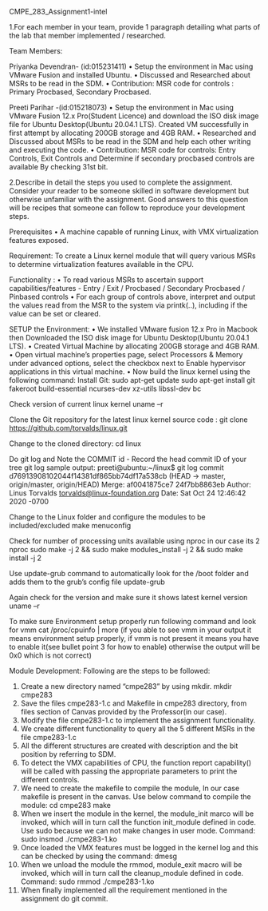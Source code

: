 CMPE_283_Assignment1-intel

1.For each member in your team, provide 1 paragraph detailing what parts of the lab that member implemented / researched.

Team Members:

Priyanka Devendran- (id:015231411) 
•	Setup the environment in Mac using VMware Fusion and installed Ubuntu.
•	Discussed and Researched about MSRs to be read in the SDM. 
•	Contribution: MSR code for controls : Primary Procbased, Secondary Procbased.

Preeti Parihar -(id:015218073)
•	Setup the environment in Mac using VMware Fusion 12.x Pro(Student Licence) and download the ISO disk image file for Ubuntu Desktop(Ubuntu 20.04.1 LTS). Created VM successfully in first attempt by allocating 200GB storage and 4GB RAM.
•	Researched and Discussed about MSRs to be read in the SDM and help each other writing and executing the code.
•	Contribution: MSR code for controls: Entry Controls, Exit Controls and Determine if secondary procbased controls are available By checking 31st bit.

2.Describe in detail the steps you used to complete the assignment. Consider your reader to be someone skilled in software development but otherwise unfamiliar with the assignment. Good answers to this question will be recipes that someone can follow to reproduce your development steps.

Prerequisites • A machine capable of running Linux, with VMX virtualization features exposed.

Requirement: To create a Linux kernel module that will query various MSRs to determine virtualization features available in the CPU.

Functionality : • To read various MSRs to ascertain support capabilities/features - Entry / Exit / Procbased / Secondary Procbased / Pinbased controls • For each group of controls above, interpret and output the values read from the MSR to the system via printk(..), including if the value can be set or cleared.

SETUP the Environment:
•	We installed VMware fusion 12.x Pro in Macbook then Downloaded the ISO disk image for Ubuntu Desktop(Ubuntu 20.04.1 LTS).
•	Created Virtual Machine by allocating 200GB storage and 4GB RAM.
•	Open virtual machine’s properties page, select Processors & Memory under advanced options, select the checkbox next to Enable hypervisor applications in this virtual machine.
•	Now build the linux kernel using the following command:
Install Git:
sudo apt-get update
sudo apt-get install git fakeroot build-essential ncurses-dev xz-utils libssl-dev bc

Check version of current linux kernel
uname –r

Clone the Git repository for the latest linux kernel source code :
git clone https://github.com/torvalds/linux.git

Change to the cloned directory:
cd linux

Do git log and Note the COMMIT id - Record the head commit ID of your tree
git log
sample output:
preeti@ubuntu:~/linux$ git log
commit d76913908102044f14381df865bb74df17a538cb (HEAD -> master, origin/master, origin/HEAD)
Merge: af0041875ce7 24f7bb8863eb
Author: Linus Torvalds <torvalds@linux-foundation.org>
Date:   Sat Oct 24 12:46:42 2020 -0700

Change to the Linux folder and configure the modules to be included/excluded
make menuconfig

Check for number of processing units available using nproc in our case its 2
nproc
sudo make -j 2 && sudo make modules_install -j 2 && sudo make install -j 2

Use update-grub command to automatically look for the /boot folder and adds them to the grub’s config file
update-grub

Again check for the version and make sure it shows latest kernel version
uname –r

To make sure Environment setup properly run following command and look for vmm
cat /proc/cpuinfo | more (if you able to see vmm in your output it means environment setup properly, if vmm is not present it means you have to enable it(see bullet point 3 for how to enable) otherwise the output will be 0x0 which is not correct)


Module Development:
Following are the steps to be followed:

1. Create a new directory named “cmpe283” by using mkdir.
mkdir cmpe283
2. Save the files cmpe283-1.c and Makefile in cmpe283 directory, from files section of Canvas provided by the Professor(in our case).
3. Modify the file cmpe283-1.c to implement the assignment functionality.
4. We create different functionality to query all the 5 different MSRs in the file cmpe283-1.c
5. All the different structures are created with description and the bit position by referring to SDM.
6. To detect the VMX capabilities of CPU, the function report capability() will be called with passing the appropriate parameters to print the different controls. 
7. We need to create the makefile to compile the module, In our case makefile is present in the canvas.
Use below command to compile the module:
cd cmpe283
make
8. When we insert the module in the kernel, the module_init marco will be invoked, which will in turn call the function init_module defined in code. Use sudo because we can not make changes in user mode.
Command: sudo insmod ./cmpe283-1.ko
9. Once loaded the VMX features must  be logged in the kernel log and this can be checked by using the command: dmesg
10. When we unload the module the rmmod, module_exit macro will be invoked, which will in turn call the cleanup_module defined in code.
Command:  sudo rmmod ./cmpe283-1.ko
11. When finally implemented all the requirement mentioned in the assignment do git commit.
